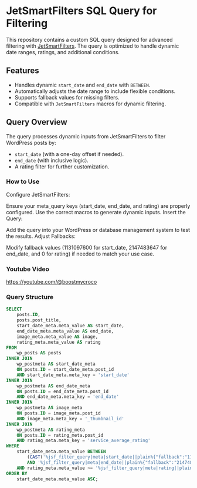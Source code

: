 # JetSmartFilters SQL Query for Filtering

This repository contains a custom SQL query designed for advanced filtering with [JetSmartFilters](https://crocoblock.com/plugins/jetsmartfilters/). The query is optimized to handle dynamic date ranges, ratings, and additional conditions.

## Features

- Handles dynamic `start_date` and `end_date` with `BETWEEN`.
- Automatically adjusts the date range to include flexible conditions.
- Supports fallback values for missing filters.
- Compatible with `JetSmartFilters` macros for dynamic filtering.

## Query Overview

The query processes dynamic inputs from JetSmartFilters to filter WordPress posts by:

- `start_date` (with a one-day offset if needed).
- `end_date` (with inclusive logic).
- A rating filter for further customization.

### How to Use
Configure JetSmartFilters:

Ensure your meta_query keys (start_date, end_date, and rating) are properly configured.
Use the correct macros to generate dynamic inputs.
Insert the Query:

Add the query into your WordPress or database management system to test the results.
Adjust Fallbacks:

Modify fallback values (1131097600 for start_date, 2147483647 for end_date, and 0 for rating) if needed to match your use case.

### Youtube Video

https://youtube.com/@boostmycroco

### Query Structure

```sql
SELECT 
    posts.ID,
    posts.post_title,
    start_date_meta.meta_value AS start_date,
    end_date_meta.meta_value AS end_date,
    image_meta.meta_value AS image,
    rating_meta.meta_value AS rating
FROM 
    wp_posts AS posts
INNER JOIN 
    wp_postmeta AS start_date_meta 
    ON posts.ID = start_date_meta.post_id 
    AND start_date_meta.meta_key = 'start_date'
INNER JOIN 
    wp_postmeta AS end_date_meta 
    ON posts.ID = end_date_meta.post_id 
    AND end_date_meta.meta_key = 'end_date'
INNER JOIN 
    wp_postmeta AS image_meta 
    ON posts.ID = image_meta.post_id 
    AND image_meta.meta_key = '_thumbnail_id'
INNER JOIN 
    wp_postmeta AS rating_meta 
    ON posts.ID = rating_meta.post_id 
    AND rating_meta.meta_key = 'service_average_rating'
WHERE 
    start_date_meta.meta_value BETWEEN 
        (CAST('%jsf_filter_query|meta|start_date||plain%{"fallback":"1131097600","context":""}' AS UNSIGNED) - 86400)
        AND '%jsf_filter_query|meta|end_date||plain%{"fallback":"2147483647","context":""}' 
    AND rating_meta.meta_value >= '%jsf_filter_query|meta|rating||plain%{"fallback":"0","context":""}'
ORDER BY 
    start_date_meta.meta_value ASC;




